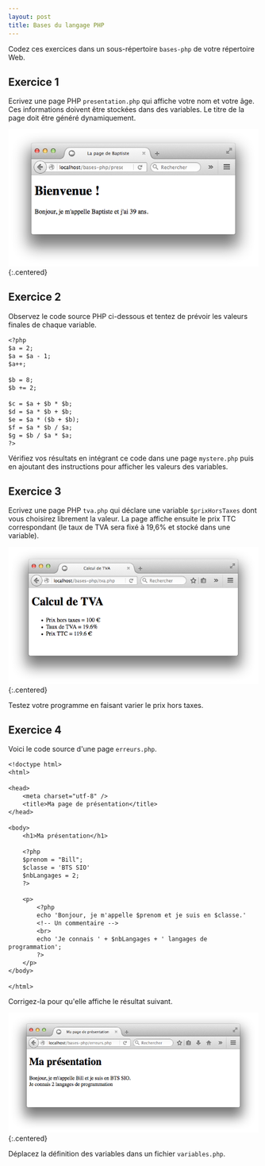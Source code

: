 ```yaml
---
layout: post
title: Bases du langage PHP
---
```


Codez ces exercices dans un sous-répertoire `bases-php` de votre répertoire Web.

## Exercice 1

Ecrivez une page PHP `presentation.php` qui affiche votre nom et votre âge. Ces informations doivent être stockées dans des variables. Le titre de la page doit être généré dynamiquement.

![](../assets/bases-php/presentation.png)
{:.centered}

## Exercice 2

Observez le code source PHP ci-dessous et tentez de prévoir les valeurs finales de chaque variable.

~~~
<?php
$a = 2;
$a = $a - 1;
$a++;

$b = 8;
$b += 2;

$c = $a + $b * $b;
$d = $a * $b + $b;
$e = $a * ($b + $b);
$f = $a * $b / $a;
$g = $b / $a * $a;
?>
~~~

Vérifiez vos résultats en intégrant ce code dans une page `mystere.php` puis en ajoutant des instructions pour afficher les valeurs des variables.

## Exercice 3

Ecrivez une page PHP `tva.php` qui déclare une variable `$prixHorsTaxes` dont vous choisirez librement la valeur. La page affiche ensuite le prix TTC correspondant (le taux de TVA sera fixé à 19,6% et stocké dans une variable).

![](../assets/bases-php/tva.png)
{:.centered}

Testez votre programme en faisant varier le prix hors taxes.

## Exercice 4

Voici le code source d'une page `erreurs.php`.

~~~
<!doctype html>
<html>

<head>
    <meta charset="utf-8" />
    <title>Ma page de présentation</title>
</head>

<body>
    <h1>Ma présentation</h1>

    <?php
    $prenom = "Bill";
    $classe = 'BTS SIO'
    $nbLangages = 2;
    ?>
    
    <p>
        <?php
        echo 'Bonjour, je m'appelle $prenom et je suis en $classe.'
        <!-- Un commentaire -->
        <br>
        echo 'Je connais ' + $nbLangages + ' langages de programmation';
        ?>
    </p>
</body>

</html>
~~~

Corrigez-la pour qu'elle affiche le résultat suivant.

![](../assets/bases-php/erreurs.png)
{:.centered}

Déplacez la définition des variables dans un fichier `variables.php`.

